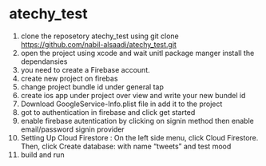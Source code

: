 # atechy_test

1) clone the reposetory atechy_test using git clone https://github.com/nabil-alsaadi/atechy_test.git
2) open the project using xcode and wait unitl package manger install the dependansies 
3) you need to create a Firebase account.
4) create new project on firebas
5) change project bundle id under general tap
6) create ios app under project over view and write your  new bundel id 
7) Download GoogleService-Info.plist file in add it to the project 
8) got to authentication in firebase and click get started
9) enable firebase autentication by clicking on signin method then enable email/password signin provider 
10) Setting Up Cloud Firestore : On the left side menu,  click Cloud Firestore. Then, click Create database: with name “tweets” and test mood
11) build and run 
